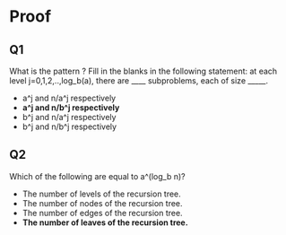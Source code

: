 # Proof

## Q1

What is the pattern ? Fill in the blanks in the following statement: at each level j=0,1,2,..,log_b(a), there are ____ subproblems, each of size _____.

- a^j and n/a^j respectively
- **a^j and n/b^j respectively**
- b^j and n/a^j respectively
- b^j and n/b^j respectively

## Q2

Which of the following are equal to a^(log_b n)?

- The number of levels of the recursion tree.
- The number of nodes of the recursion tree.
- The number of edges of the recursion tree.
- **The number of leaves of the recursion tree.**
